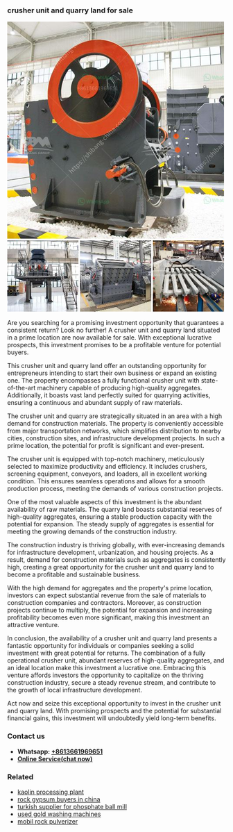<h3>crusher unit and quarry land for sale</h3><img src='1708589429.jpg' alt=''><p>Are you searching for a promising investment opportunity that guarantees a consistent return? Look no further! A crusher unit and quarry land situated in a prime location are now available for sale. With exceptional lucrative prospects, this investment promises to be a profitable venture for potential buyers.</p><p>This crusher unit and quarry land offer an outstanding opportunity for entrepreneurs intending to start their own business or expand an existing one. The property encompasses a fully functional crusher unit with state-of-the-art machinery capable of producing high-quality aggregates. Additionally, it boasts vast land perfectly suited for quarrying activities, ensuring a continuous and abundant supply of raw materials.</p><p>The crusher unit and quarry are strategically situated in an area with a high demand for construction materials. The property is conveniently accessible from major transportation networks, which simplifies distribution to nearby cities, construction sites, and infrastructure development projects. In such a prime location, the potential for profit is significant and ever-present.</p><p>The crusher unit is equipped with top-notch machinery, meticulously selected to maximize productivity and efficiency. It includes crushers, screening equipment, conveyors, and loaders, all in excellent working condition. This ensures seamless operations and allows for a smooth production process, meeting the demands of various construction projects.</p><p>One of the most valuable aspects of this investment is the abundant availability of raw materials. The quarry land boasts substantial reserves of high-quality aggregates, ensuring a stable production capacity with the potential for expansion. The steady supply of aggregates is essential for meeting the growing demands of the construction industry.</p><p>The construction industry is thriving globally, with ever-increasing demands for infrastructure development, urbanization, and housing projects. As a result, demand for construction materials such as aggregates is consistently high, creating a great opportunity for the crusher unit and quarry land to become a profitable and sustainable business.</p><p>With the high demand for aggregates and the property's prime location, investors can expect substantial revenue from the sale of materials to construction companies and contractors. Moreover, as construction projects continue to multiply, the potential for expansion and increasing profitability becomes even more significant, making this investment an attractive venture.</p><p>In conclusion, the availability of a crusher unit and quarry land presents a fantastic opportunity for individuals or companies seeking a solid investment with great potential for returns. The combination of a fully operational crusher unit, abundant reserves of high-quality aggregates, and an ideal location make this investment a lucrative one. Embracing this venture affords investors the opportunity to capitalize on the thriving construction industry, secure a steady revenue stream, and contribute to the growth of local infrastructure development.</p><p>Act now and seize this exceptional opportunity to invest in the crusher unit and quarry land. With promising prospects and the potential for substantial financial gains, this investment will undoubtedly yield long-term benefits.</p><h3>Contact us</h3><ul><li><strong>Whatsapp:&nbsp;<a href="https://wa.me/8613661969651">+8613661969651</a></strong></li><li><a href="https://swt.shibang-china.com/?git&amp;zhl&amp;crusher unit and quarry land for sale"><strong>Online Service(chat now)</strong></a></li></ul><h3>Related</h3><ul><li><a href='kaolin processing plant.md'>kaolin processing plant</a></li><li><a href='rock gypsum buyers in china.md'>rock gypsum buyers in china</a></li><li><a href='turkish supplier for phosphate ball mill.md'>turkish supplier for phosphate ball mill</a></li><li><a href='used gold washing machines.md'>used gold washing machines</a></li><li><a href='mobil rock pulverizer.md'>mobil rock pulverizer</a></li></ul>
